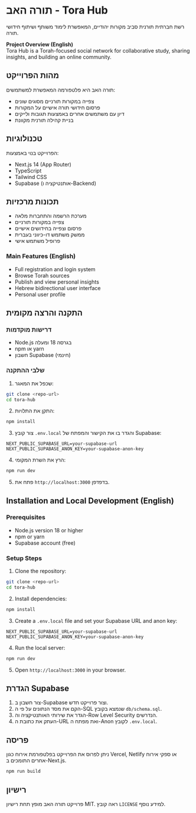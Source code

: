# תורה האב - Tora Hub

רשת חברתית תורנית סביב מקורות יהודיים, המאפשרת לימוד משותף ושיתוף חידושי תורה.

**Project Overview (English)**  
Tora Hub is a Torah-focused social network for collaborative study, sharing insights, and building an online community.

## מהות הפרוייקט

תורה האב היא פלטפורמה המאפשרת למשתמשים:
- צפייה במקורות תורניים מסוגים שונים
- פרסום חידושי תורה אישיים על המקורות
- דיון עם משתמשים אחרים באמצעות תגובות ולייקים
- בניית קהילה תורנית מקוונת

## טכנולוגיות

הפרוייקט בנוי באמצעות:
- Next.js 14 (App Router)
- TypeScript
- Tailwind CSS
- Supabase (אותנטיקציה ו-Backend)

## תכונות מרכזיות

- מערכת הרשמה והתחברות מלאה
- צפייה במקורות תורניים
- פרסום וצפייה בחידושים אישיים
- ממשק משתמש דו-כיווני בעברית
- פרופיל משתמש אישי

### Main Features (English)
- Full registration and login system
- Browse Torah sources
- Publish and view personal insights
- Hebrew bidirectional user interface
- Personal user profile

## התקנה והרצה מקומית

### דרישות מוקדמות

- Node.js בגרסה 18 ומעלה
- npm או yarn
- חשבון Supabase (חינמי)

### שלבי ההתקנה

1. שכפל את המאגר:
```bash
git clone <repo-url>
cd tora-hub
```

2. התקן את התלויות:
```bash
npm install
```

3. צור קובץ `.env.local` והגדר בו את הקישור והמפתח של Supabase:
```
NEXT_PUBLIC_SUPABASE_URL=your-supabase-url
NEXT_PUBLIC_SUPABASE_ANON_KEY=your-supabase-anon-key
```

4. הרץ את השרת המקומי:
```bash
npm run dev
```

5. פתח את `http://localhost:3000` בדפדפן.

## Installation and Local Development (English)

### Prerequisites
- Node.js version 18 or higher
- npm or yarn
- Supabase account (free)

### Setup Steps
1. Clone the repository:
```bash
git clone <repo-url>
cd tora-hub
```

2. Install dependencies:
```bash
npm install
```

3. Create a `.env.local` file and set your Supabase URL and anon key:
```
NEXT_PUBLIC_SUPABASE_URL=your-supabase-url
NEXT_PUBLIC_SUPABASE_ANON_KEY=your-supabase-anon-key
```

4. Run the local server:
```bash
npm run dev
```

5. Open `http://localhost:3000` in your browser.

## הגדרת Supabase

1. צור חשבון ב-Supabase וצור פרוייקט חדש.
2. הקם את מסד הנתונים על פי ה-SQL שנמצא בקובץ `db/schema.sql`.
3. הגדר את שירותי האותנטיקציה וה-Row Level Security הנדרשים.
4. העתק את כתובת ה-URL ואת מפתח ה-Anon לקובץ `.env.local`.

## פריסה

ניתן לפרוס את הפרוייקט בפלטפורמת אירוח כגון Vercel, Netlify או ספקי אירוח אחרים התומכים ב-Next.js.

```bash
npm run build
```

## רישיון

פרוייקט תורה האב מופץ תחת רישיון MIT. ראה קובץ `LICENSE` למידע נוסף.
